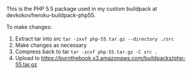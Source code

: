 This is the PHP 5.5 package used in my custom buildpack at devkokov/heroku-buildpack-php55.

To make changes:

1. Extract tar into src `tar -zxvf php-55.tar.gz --directory ./src`
2. Make changes as necessary
3. Compress back to tar `tar -zcvf php-55.tar.gz -C src .`
4. Upload to https://burnthebook.s3.amazonaws.com/buildpacks/php-55.tar.gz
